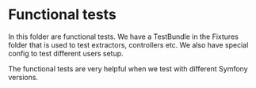 # Functional tests

In this folder are functional tests. We have a TestBundle in the Fixtures folder that is used to 
test extractors, controllers etc. We also have special config to test different users setup. 

The functional tests are very helpful when we test with different Symfony versions. 